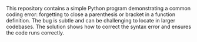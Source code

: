 This repository contains a simple Python program demonstrating a common coding error: forgetting to close a parenthesis or bracket in a function definition.  The bug is subtle and can be challenging to locate in larger codebases. The solution shows how to correct the syntax error and ensures the code runs correctly.